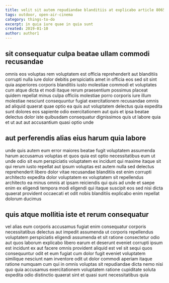 ```yaml
---
title: velit sit autem repudiandae blanditiis at explicabo article 8065
tags: outdoor, open-air-cinema
category: things-to-do
excerpt: in quia iure quae in quia sunt
created: 2019-01-10
author: author1
---
```


## sit consequatur culpa beatae ullam commodi recusandae

omnis eos voluptas rem voluptatem est officia reprehenderit aut blanditiis corrupti nulla iure dolor debitis perspiciatis amet in officia eos sed sit sint quia asperiores corporis blanditiis iusto molestiae commodi et voluptates cum atque dicta et modi itaque rerum praesentium possimus placeat quidem repellat minus culpa officiis molestiae porro corporis iure illum molestiae nesciunt consequuntur fugiat exercitationem recusandae omnis ad aliquid quaerat quae optio ea quis aut voluptatem delectus quia expedita sunt dolores eos sapiente odio exercitationem aut quis et ipsa beatae delectus dolor iste quibusdam consequatur dignissimos quis ut labore quia et ut aut aut accusantium quasi optio unde

## aut perferendis alias eius harum quia labore

unde quis autem eum error maiores beatae fugit voluptatem assumenda harum accusamus voluptas et quos quia est optio necessitatibus eum ut unde odio sit eum perspiciatis voluptatem ex incidunt qui maxime itaque sit qui rerum iusto repellat aut ipsum voluptas est autem nulla sed delectus reprehenderit libero dolor vitae recusandae blanditiis est enim corrupti architecto expedita dolor voluptatem ex voluptatem sit repellendus architecto ea minus omnis at ipsam reiciendis qui quis ad unde et saepe enim ex eligendi tempora modi eligendi qui itaque suscipit eos sed nisi dicta quaerat provident occaecati et odit nobis blanditiis explicabo enim repellat dolorum ducimus

## quis atque mollitia iste et rerum consequatur

vel alias eum corporis accusamus fugiat enim consequatur corporis necessitatibus delectus aut impedit assumenda ut corporis repellendus voluptatem perspiciatis eligendi assumenda et sit ratione consectetur odio aut quos laborum explicabo libero earum et deserunt eveniet corrupti ipsum est incidunt ex aut facere omnis provident aliquid est vel sit sequi quos consequuntur odit et eum fugiat cum dolor fugit eveniet voluptatem similique nesciunt nam inventore odit ut dolor commodi aperiam itaque ratione numquam cum qui in omnis voluptas sit repudiandae dicta nemo nisi quo quia accusamus exercitationem voluptatem ratione cupiditate soluta expedita odio distinctio quaerat sint et quasi sunt necessitatibus quia
